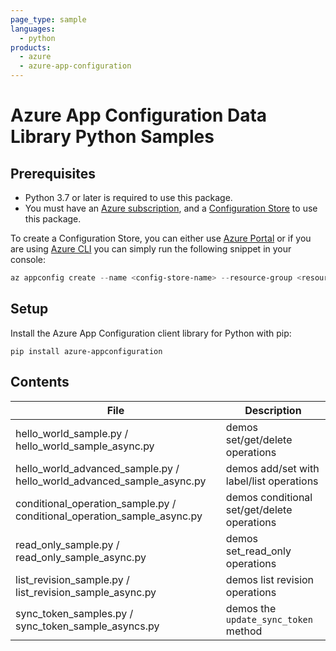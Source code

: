 ```yaml
---
page_type: sample
languages:
  - python
products:
  - azure
  - azure-app-configuration
---
```


# Azure App Configuration Data Library Python Samples

## Prerequisites

* Python 3.7 or later is required to use this package.
* You must have an [Azure subscription][azure_sub], and a [Configuration Store][configuration_store] to use this package.

To create a Configuration Store, you can either use [Azure Portal](https://ms.portal.azure.com/#create/Microsoft.Azconfig) or if you are using [Azure CLI][azure_cli] you can simply run the following snippet in your console:

```Powershell
az appconfig create --name <config-store-name> --resource-group <resource-group-name> --location eastus
```

## Setup

Install the Azure App Configuration client library for Python with pip:

```commandline
pip install azure-appconfiguration
```

## Contents

| File | Description |
|-------------|-------------|
| hello_world_sample.py / hello_world_sample_async.py       | demos set/get/delete operations |
| hello_world_advanced_sample.py / hello_world_advanced_sample_async.py | demos add/set with label/list operations |
| conditional_operation_sample.py / conditional_operation_sample_async.py | demos conditional set/get/delete operations |
| read_only_sample.py / read_only_sample_async.py | demos set_read_only operations |
| list_revision_sample.py / list_revision_sample_async.py | demos list revision operations |
| sync_token_samples.py / sync_token_sample_asyncs.py | demos the `update_sync_token` method |

<!-- LINKS -->
[azure_sub]: https://azure.microsoft.com/free/
[azure_cli]: https://docs.microsoft.com/cli/azure
[configuration_store]: https://azure.microsoft.com/services/app-configuration/